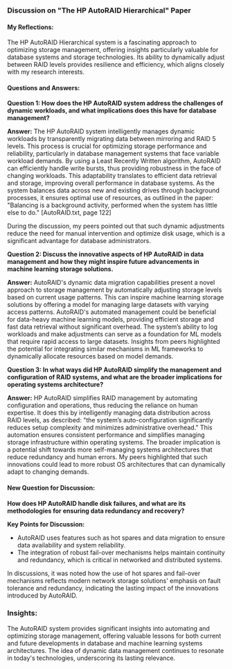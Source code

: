 ### Discussion on "The HP AutoRAID Hierarchical" Paper

#### My Reflections:
The HP AutoRAID Hierarchical system is a fascinating approach to optimizing storage management, offering insights particularly valuable for database systems and storage technologies. Its ability to dynamically adjust between RAID levels provides resilience and efficiency, which aligns closely with my research interests.

#### Questions and Answers:

**Question 1: How does the HP AutoRAID system address the challenges of dynamic workloads, and what implications does this have for database management?**

**Answer:**
The HP AutoRAID system intelligently manages dynamic workloads by transparently migrating data between mirroring and RAID 5 levels. This process is crucial for optimizing storage performance and reliability, particularly in database management systems that face variable workload demands. By using a Least Recently Written algorithm, AutoRAID can efficiently handle write bursts, thus providing robustness in the face of changing workloads. This adaptability translates to efficient data retrieval and storage, improving overall performance in database systems. As the system balances data across new and existing drives through background processes, it ensures optimal use of resources, as outlined in the paper: "Balancing is a background activity, performed when the system has little else to do." [AutoRAID.txt, page 122]

During the discussion, my peers pointed out that such dynamic adjustments reduce the need for manual intervention and optimize disk usage, which is a significant advantage for database administrators.

**Question 2: Discuss the innovative aspects of HP AutoRAID in data management and how they might inspire future advancements in machine learning storage solutions.**

**Answer:**
AutoRAID's dynamic data migration capabilities present a novel approach to storage management by automatically adjusting storage levels based on current usage patterns. This can inspire machine learning storage solutions by offering a model for managing large datasets with varying access patterns. AutoRAID's automated management could be beneficial for data-heavy machine learning models, providing efficient storage and fast data retrieval without significant overhead. The system’s ability to log workloads and make adjustments can serve as a foundation for ML models that require rapid access to large datasets. Insights from peers highlighted the potential for integrating similar mechanisms in ML frameworks to dynamically allocate resources based on model demands.

**Question 3: In what ways did HP AutoRAID simplify the management and configuration of RAID systems, and what are the broader implications for operating systems architecture?**

**Answer:**
HP AutoRAID simplifies RAID management by automating configuration and operations, thus reducing the reliance on human expertise. It does this by intelligently managing data distribution across RAID levels, as described: "the system’s auto-configuration significantly reduces setup complexity and minimizes administrative overhead." This automation ensures consistent performance and simplifies managing storage infrastructure within operating systems. The broader implication is a potential shift towards more self-managing systems architectures that reduce redundancy and human errors. My peers highlighted that such innovations could lead to more robust OS architectures that can dynamically adapt to changing demands.

#### New Question for Discussion:
**How does HP AutoRAID handle disk failures, and what are its methodologies for ensuring data redundancy and recovery?**

**Key Points for Discussion:**
- AutoRAID uses features such as hot spares and data migration to ensure data availability and system reliability.
- The integration of robust fail-over mechanisms helps maintain continuity and redundancy, which is critical in networked and distributed systems.

In discussions, it was noted how the use of hot spares and fail-over mechanisms reflects modern network storage solutions' emphasis on fault tolerance and redundancy, indicating the lasting impact of the innovations introduced by AutoRAID.

### Insights:
The AutoRAID system provides significant insights into automating and optimizing storage management, offering valuable lessons for both current and future developments in database and machine learning systems architectures. The idea of dynamic data management continues to resonate in today's technologies, underscoring its lasting relevance.